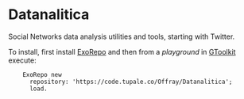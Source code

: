 # Datanalitica

Social Networks data analysis utilities and tools, starting with Twitter.

To install, first install [ExoRepo](https://code.tupale.co/Offray/ExoRepo) and then from a _playground_ in [GToolkit](https://gtoolkit.com/) execute:

```smalltalk
    ExoRepo new
      repository: 'https://code.tupale.co/Offray/Datanalitica';
      load.
```